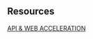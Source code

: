 ## Resources

[API & WEB ACCELERATION](https://info.varnish-software.com/us/varnish-web-api-acceleration-wp?adgroupid=133823245184&utm_campaign=DM_G_SEA_Opp-Webb-Acc_US_en_Ex&utm_source=google&utm_medium=cpc&utm_content=544812878529&utm_term=increase%20site%20speed&hsa_mt=p&hsa_ad=544812878529&hsa_net=adwords&hsa_src=g&hsa_kw=increase%20site%20speed&hsa_tgt=kwd-335729821350&hsa_cam=14601121856&hsa_acc=6232221083&hsa_ver=3&hsa_grp=133823245184&gclid=Cj0KCQjw3IqSBhCoARIsAMBkTb1F-dpSvTcVAkyNQyT4d2aXhGB2yYCWjz1mo0uxVma1I8qU0EtyMkwaAo5DEALw_wcB)